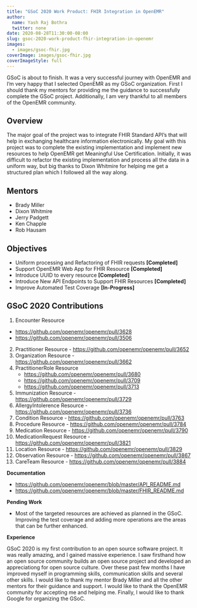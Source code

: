 ```yaml
---
title: "GSoC 2020 Work Product: FHIR Integration in OpenEMR"
author:
  name: Yash Raj Bothra
  twitter: none
date: 2020-08-28T11:30:00-08:00
slug: gsoc-2020-work-product-fhir-integration-in-openemr
images:
  - images/gsoc-fhir.jpg
coverImage: images/gsoc-fhir.jpg
coverImageStyle: full
---
```

GSoC is about to finish. It was a very successful journey with OpenEMR and I’m very happy that I selected OpenEMR as my GSoC organization. First I should thank my mentors for providing me the guidance to successfully complete the GSoC project. Additionally, I am very thankful to all members of the OpenEMR community.
<!--more-->

## Overview

The major goal of the project was to integrate FHIR Standard API’s that will help in exchanging healthcare information electronically. My goal with this project was to complete the existing implementation and implement new resources to help OpenEMR get Meaningful Use Certification.
Initially, it was difficult to refactor the existing implementation and process all the data in a uniform way, but big thanks to Dixon Whitmire for helping me get a structured plan which I followed all the way along.

## Mentors

* Brady Miller
* Dixon Whitmire
* Jerry Padgett
* Ken Chapple
* Rob Hausam

## Objectives

* Uniform processing and Refactoring of FHIR requests **[Completed]**
* Support OpenEMR Web App for FHIR Resource **[Completed]**
* Introduce UUID to every resource **[Completed]**
* Introduce New API Endpoints to Support FHIR Resources **[Completed]**
* Improve Automated Test Coverage **[In-Progress]**

## GSoC 2020 Contributions

1. Encounter Resource
  * https://github.com/openemr/openemr/pull/3628
  * https://github.com/openemr/openemr/pull/3506
2. Practitioner Resource - https://github.com/openemr/openemr/pull/3652
3. Organization Resource - https://github.com/openemr/openemr/pull/3662
4. PractitionerRole Resource
   * https://github.com/openemr/openemr/pull/3680
   * https://github.com/openemr/openemr/pull/3709
   * https://github.com/openemr/openemr/pull/3713
5. Immunization Resource - https://github.com/openemr/openemr/pull/3729
6. AllergyIntolerence Resource - https://github.com/openemr/openemr/pull/3736
7. Condition Resource - https://github.com/openemr/openemr/pull/3763
8. Procedure Resource - https://github.com/openemr/openemr/pull/3784
9. Medication Resource - https://github.com/openemr/openemr/pull/3790
10. MedicationRequest Resource - https://github.com/openemr/openemr/pull/3821
11. Location Resource - https://github.com/openemr/openemr/pull/3829
12. Observation Resource - https://github.com/openemr/openemr/pull/3867
13. CareTeam Resource - https://github.com/openemr/openemr/pull/3884

**Documentation**

* https://github.com/openemr/openemr/blob/master/API_README.md
* https://github.com/openemr/openemr/blob/master/FHIR_README.md

**Pending Work**

* Most of the targeted resources are achieved as planned in the GSoC. Improving the test coverage and adding more operations are the areas that can be further enhanced.

**Experience**

GSoC 2020 is my first contribution to an open source software project. It was really amazing, and I gained massive experience. I saw firsthand how an open source community builds an open source project and developed an appreciationg for open source culture. Over these past few months I have improved myself in programming skills, communication skills and several other skills. I would like to thank my mentor Brady Miller and all the other mentors for their guidance and support. I would like to thank the OpenEMR community for accepting me and helping me. Finally, I would like to thank Google for organizing the GSoC.
<br>
<br>
